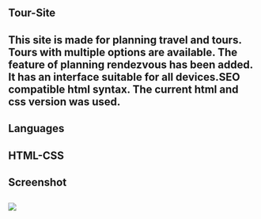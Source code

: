 

<h2> Tour-Site <h2>

This site is made for planning travel and tours. Tours with multiple options are available. The feature of planning rendezvous has been added. It has an interface suitable for all devices.SEO compatible html syntax.
The current html and css version was used.

<h2> Languages <h2>

HTML-CSS

<h2> Screenshot <h2>

![](/tour.gif)
